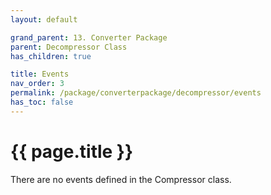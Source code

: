 ```yaml
---
layout: default

grand_parent: 13. Converter Package
parent: Decompressor Class
has_children: true

title: Events
nav_order: 3
permalink: /package/converterpackage/decompressor/events
has_toc: false
---
```

# {{ page.title }}

There are no events defined in the Compressor class.
